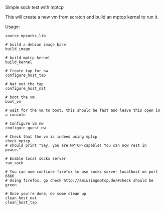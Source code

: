 Simple sock test with mptcp

This will create a new vm from scratch and build an mptcp kernel to run it.

Usage:

``` 
source mpsocks_lib

# build a debian image base
build_image

# build mptcp kernel
build_kernel

# Create tap for nw
configure_host_tap

# Nat out the tap
configure_host_nat

# boot the vm
boot_vm

# wait for the vm to boot, this should be fast and leave this open in a console

# Configure vm nw
configure_guest_nw

# Check that the vm is indeed using mptcp
check_mptcp
# should print "Yay, you are MPTCP-capable! You can now rest in peace."

# Enable local socks server
run_sock

# You can now confiure firefox to use socks server localhost on port 6666
# Using firefox, go check http://amiusingmptcp.de/#check should be green

# Once you're done, do some clean up
clean_host_nat
clean_host_tap
```

